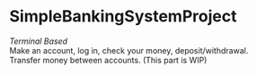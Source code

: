 # SimpleBankingSystemProject
*Terminal Based*<br />
Make an account, log in, check your money, deposit/withdrawal.<br />
Transfer money between accounts. (This part is WIP)
